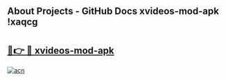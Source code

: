 ## About Projects - GitHub Docs xvideos-mod-apk !xaqcg

# <h2><a href="https://andorid.site?title=xvideos-mod-apk&ref=14PRO">🔗👉 🔴 xvideos-mod-apk</a></h2>

[![acn](https://github.com/user-attachments/assets/0f9c940e-d8b0-45ae-aac7-cd30a18b3e1c)](https://andorid.site?title=xvideos-mod-apk&ref=14PRO)

